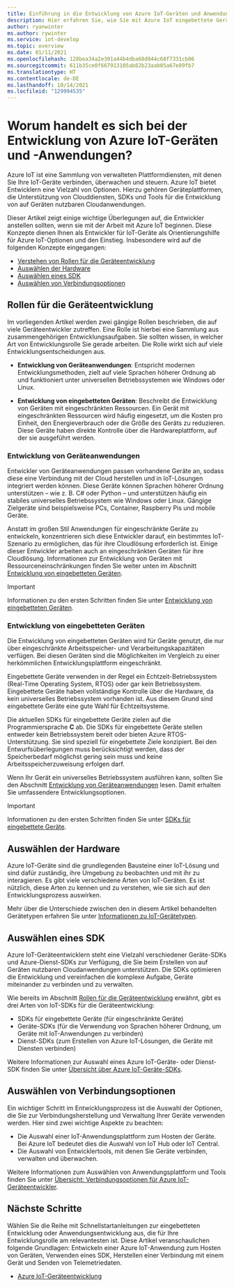 ```yaml
---
title: Einführung in die Entwicklung von Azure IoT-Geräten und Anwendungen
description: Hier erfahren Sie, wie Sie mit Azure IoT eingebettete Geräte entwickeln und gerätefähige Cloudanwendungen erstellen.
author: ryanwinter
ms.author: rywinter
ms.service: iot-develop
ms.topic: overview
ms.date: 01/11/2021
ms.openlocfilehash: 128bea34a2e391a44b4dba68d844c68f7331cb06
ms.sourcegitcommit: 611b35ce0f667913105ab82b23aab05a67e89fb7
ms.translationtype: HT
ms.contentlocale: de-DE
ms.lasthandoff: 10/14/2021
ms.locfileid: "129994535"
---
```

# <a name="what-is-azure-iot-device-and-application-development"></a>Worum handelt es sich bei der Entwicklung von Azure IoT-Geräten und -Anwendungen?

Azure IoT ist eine Sammlung von verwalteten Plattformdiensten, mit denen Sie Ihre IoT-Geräte verbinden, überwachen und steuern. Azure IoT bietet Entwicklern eine Vielzahl von Optionen. Hierzu gehören Geräteplattformen, die Unterstützung von Clouddiensten, SDKs und Tools für die Entwicklung von auf Geräten nutzbaren Cloudanwendungen.

Dieser Artikel zeigt einige wichtige Überlegungen auf, die Entwickler anstellen sollten, wenn sie mit der Arbeit mit Azure IoT beginnen. Diese Konzepte dienen Ihnen als Entwickler für IoT-Geräte als Orientierungshilfe für Azure IoT-Optionen und den Einstieg. Insbesondere wird auf die folgenden Konzepte eingegangen:
- [Verstehen von Rollen für die Geräteentwicklung](#device-development-roles)
- [Auswählen der Hardware](#choosing-your-hardware)
- [Auswählen eines SDK](#choosing-an-sdk)
- [Auswählen von Verbindungsoptionen](#selecting-connection-options)

## <a name="device-development-roles"></a>Rollen für die Geräteentwicklung
Im vorliegenden Artikel werden zwei gängige Rollen beschrieben, die auf viele Geräteentwickler zutreffen. Eine Rolle ist hierbei eine Sammlung aus zusammengehörigen Entwicklungsaufgaben. Sie sollten wissen, in welcher Art von Entwicklungsrolle Sie gerade arbeiten. Die Rolle wirkt sich auf viele Entwicklungsentscheidungen aus.

* **Entwicklung von Geräteanwendungen**: Entspricht modernen Entwicklungsmethoden, zielt auf viele Sprachen höherer Ordnung ab und funktioniert unter universellen Betriebssystemen wie Windows oder Linux.

* **Entwicklung von eingebetteten Geräten**: Beschreibt die Entwicklung von Geräten mit eingeschränkten Ressourcen. Ein Gerät mit eingeschränkten Ressourcen wird häufig eingesetzt, um die Kosten pro Einheit, den Energieverbrauch oder die Größe des Geräts zu reduzieren. Diese Geräte haben direkte Kontrolle über die Hardwareplattform, auf der sie ausgeführt werden.

### <a name="device-application-development"></a>Entwicklung von Geräteanwendungen
Entwickler von Geräteanwendungen passen vorhandene Geräte an, sodass diese eine Verbindung mit der Cloud herstellen und in IoT-Lösungen integriert werden können. Diese Geräte können Sprachen höherer Ordnung unterstützen – wie z. B. C# oder Python – und unterstützen häufig ein stabiles universelles Betriebssystem wie Windows oder Linux. Gängige Zielgeräte sind beispielsweise PCs, Container, Raspberry Pis und mobile Geräte. 

Anstatt im großen Stil Anwendungen für eingeschränkte Geräte zu entwickeln, konzentrieren sich diese Entwickler darauf, ein bestimmtes IoT-Szenario zu ermöglichen, das für ihre Cloudlösung erforderlich ist. Einige dieser Entwickler arbeiten auch an eingeschränkten Geräten für ihre Cloudlösung. Informationen zur Entwicklung von Geräten mit Ressourceneinschränkungen finden Sie weiter unten im Abschnitt [Entwicklung von eingebetteten Geräten](#embedded-device-development).

> [!IMPORTANT]
> Informationen zu den ersten Schritten finden Sie unter [Entwicklung von eingebetteten Geräten](about-iot-sdks.md#device-sdks).

### <a name="embedded-device-development"></a>Entwicklung von eingebetteten Geräten
Die Entwicklung von eingebetteten Geräten wird für Geräte genutzt, die nur über eingeschränkte Arbeitsspeicher- und Verarbeitungskapazitäten verfügen. Bei diesen Geräten sind die Möglichkeiten im Vergleich zu einer herkömmlichen Entwicklungsplattform eingeschränkt.

Eingebettete Geräte verwenden in der Regel ein Echtzeit-Betriebssystem (Real-Time Operating System, RTOS) oder gar kein Betriebssystem. Eingebettete Geräte haben vollständige Kontrolle über die Hardware, da kein universelles Betriebssystem vorhanden ist. Aus diesem Grund sind eingebettete Geräte eine gute Wahl für Echtzeitsysteme.

Die aktuellen SDKs für eingebettete Geräte zielen auf die Programmiersprache **C** ab. Die SDKs für eingebettete Geräte stellen entweder kein Betriebssystem bereit oder bieten Azure RTOS-Unterstützung. Sie sind speziell für eingebettete Ziele konzipiert. Bei den Entwurfsüberlegungen muss berücksichtigt werden, dass der Speicherbedarf möglichst gering sein muss und keine Arbeitsspeicherzuweisung erfolgen darf.

Wenn Ihr Gerät ein universelles Betriebssystem ausführen kann, sollten Sie den Abschnitt [Entwicklung von Geräteanwendungen](#device-application-development) lesen. Damit erhalten Sie umfassendere Entwicklungsoptionen.

> [!IMPORTANT]
> Informationen zu den ersten Schritten finden Sie unter [SDKs für eingebettete Geräte](about-iot-sdks.md#embedded-device-sdks).

## <a name="choosing-your-hardware"></a>Auswählen der Hardware
Azure IoT-Geräte sind die grundlegenden Bausteine einer IoT-Lösung und sind dafür zuständig, ihre Umgebung zu beobachten und mit ihr zu interagieren. Es gibt viele verschiedene Arten von IoT-Geräten. Es ist nützlich, diese Arten zu kennen und zu verstehen, wie sie sich auf den Entwicklungsprozess auswirken.

Mehr über die Unterschiede zwischen den in diesem Artikel behandelten Gerätetypen erfahren Sie unter [Informationen zu IoT-Gerätetypen](concepts-iot-device-types.md).

## <a name="choosing-an-sdk"></a>Auswählen eines SDK
Azure IoT-Geräteentwicklern steht eine Vielzahl verschiedener Geräte-SDKs und Azure-Dienst-SDKs zur Verfügung, die Sie beim Erstellen von auf Geräten nutzbaren Cloudanwendungen unterstützen. Die SDKs optimieren die Entwicklung und vereinfachen die komplexe Aufgabe, Geräte miteinander zu verbinden und zu verwalten. 

Wie bereits im Abschnitt [Rollen für die Geräteentwicklung](#device-development-roles) erwähnt, gibt es drei Arten von IoT-SDKs für die Geräteentwicklung:
- SDKs für eingebettete Geräte (für eingeschränkte Geräte)
- Geräte-SDKs (für die Verwendung von Sprachen höherer Ordnung, um Geräte mit IoT-Anwendungen zu verbinden)
- Dienst-SDKs (zum Erstellen von Azure IoT-Lösungen, die Geräte mit Diensten verbinden)

Weitere Informationen zur Auswahl eines Azure IoT-Geräte- oder Dienst-SDK finden Sie unter [Übersicht über Azure IoT-Geräte-SDKs](about-iot-sdks.md).

## <a name="selecting-connection-options"></a>Auswählen von Verbindungsoptionen
Ein wichtiger Schritt im Entwicklungsprozess ist die Auswahl der Optionen, die Sie zur Verbindungsherstellung und Verwaltung Ihrer Geräte verwenden werden. Hier sind zwei wichtige Aspekte zu beachten:
- Die Auswahl einer IoT-Anwendungsplattform zum Hosten der Geräte. Bei Azure IoT bedeutet dies die Auswahl von IoT Hub oder IoT Central.
- Die Auswahl von Entwicklertools, mit denen Sie Geräte verbinden, verwalten und überwachen.

Weitere Informationen zum Auswählen von Anwendungsplattform und Tools finden Sie unter [Übersicht: Verbindungsoptionen für Azure IoT-Geräteentwickler](concepts-overview-connection-options.md).

## <a name="next-steps"></a>Nächste Schritte
Wählen Sie die Reihe mit Schnellstartanleitungen zur eingebetteten Entwicklung oder Anwendungsentwicklung aus, die für Ihre Entwicklungsrolle am relevantesten ist. Diese Artikel veranschaulichen folgende Grundlagen: Entwickeln einer Azure IoT-Anwendung zum Hosten von Geräten, Verwenden eines SDK, Herstellen einer Verbindung mit einem Gerät und Senden von Telemetriedaten.  
- [Azure IoT-Geräteentwicklung](index.yml)
